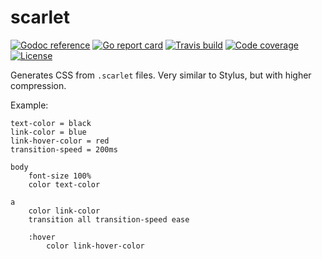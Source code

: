 # scarlet

[![Godoc reference][godoc-image]][godoc-url]
[![Go report card][goreportcard-image]][goreportcard-url]
[![Travis build][travis-image]][travis-url]
[![Code coverage][codecov-image]][codecov-url]
[![License][license-image]][license-url]

Generates CSS from `.scarlet` files. Very similar to Stylus, but with higher compression.

Example:

```styl
text-color = black
link-color = blue
link-hover-color = red
transition-speed = 200ms

body
	font-size 100%
	color text-color

a
	color link-color
	transition all transition-speed ease
	
	:hover
		color link-hover-color
```

[godoc-image]: https://godoc.org/github.com/aerogo/scarlet?status.svg
[godoc-url]: https://godoc.org/github.com/aerogo/scarlet
[goreportcard-image]: https://goreportcard.com/badge/github.com/aerogo/scarlet
[goreportcard-url]: https://goreportcard.com/report/github.com/aerogo/scarlet
[travis-image]: https://travis-ci.org/aerogo/scarlet.svg?branch=master
[travis-url]: https://travis-ci.org/aerogo/scarlet
[codecov-image]: https://codecov.io/gh/aerogo/scarlet/branch/master/graph/badge.svg
[codecov-url]: https://codecov.io/gh/aerogo/scarlet
[license-image]: https://img.shields.io/badge/license-MIT-blue.svg
[license-url]: https://github.com/aerogo/scarlet/blob/master/LICENSE
